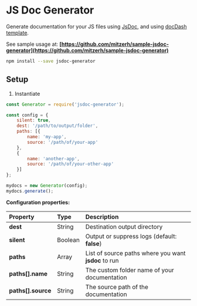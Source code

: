 # JS Doc Generator

Generate documentation for your JS files using [JsDoc](https://www.npmjs.com/package/jsdoc), and using [docDash template](https://www.npmjs.com/package/docdash).

See sample usage at: **[https://github.com/mitzerh/sample-jsdoc-generator](https://github.com/mitzerh/sample-jsdoc-generator)**

```bash
npm install --save jsdoc-generator
```

## Setup

1. Instantiate

```js
const Generator = require('jsdoc-generator');

const config = {
	silent: true,
	dest: '/path/to/output/folder',
    paths: [{
		name: 'my-app',
		source: '/path/of/your-app'
	},
	{
		name: 'another-app',
		source: '/path/of/your-other-app'
	}]
};

mydocs = new Generator(config);
mydocs.generate();
```

**Configuration properties:**

| Property | Type | Description |
|:---------|:-----|:------------|
| **dest** | String | Destination output directory |
| **silent** | Boolean | Output or suppress logs (default: **false**) |
| **paths** | Array | List of source paths where you want **jsdoc** to run |
| **paths[].name** | String | The custom folder name of your documentation |
| **paths[].source** | String | The source path of the documentation |
